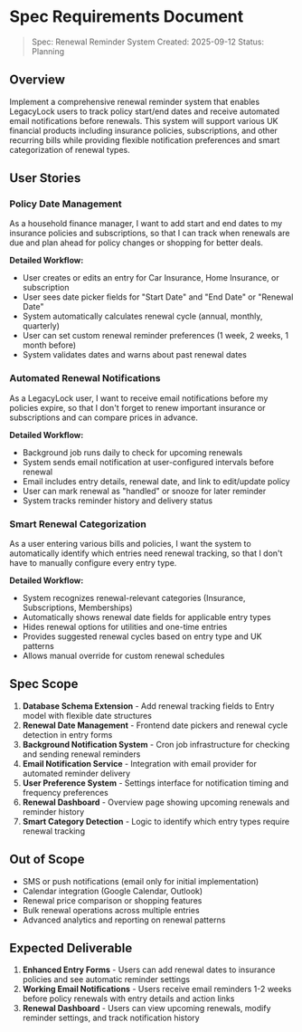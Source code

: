 # Spec Requirements Document

> Spec: Renewal Reminder System
> Created: 2025-09-12
> Status: Planning

## Overview

Implement a comprehensive renewal reminder system that enables LegacyLock users to track policy start/end dates and receive automated email notifications before renewals. This system will support various UK financial products including insurance policies, subscriptions, and other recurring bills while providing flexible notification preferences and smart categorization of renewal types.

## User Stories

### Policy Date Management

As a household finance manager, I want to add start and end dates to my insurance policies and subscriptions, so that I can track when renewals are due and plan ahead for policy changes or shopping for better deals.

**Detailed Workflow:**
- User creates or edits an entry for Car Insurance, Home Insurance, or subscription
- User sees date picker fields for "Start Date" and "End Date" or "Renewal Date"
- System automatically calculates renewal cycle (annual, monthly, quarterly)
- User can set custom renewal reminder preferences (1 week, 2 weeks, 1 month before)
- System validates dates and warns about past renewal dates

### Automated Renewal Notifications

As a LegacyLock user, I want to receive email notifications before my policies expire, so that I don't forget to renew important insurance or subscriptions and can compare prices in advance.

**Detailed Workflow:**
- Background job runs daily to check for upcoming renewals
- System sends email notification at user-configured intervals before renewal
- Email includes entry details, renewal date, and link to edit/update policy
- User can mark renewal as "handled" or snooze for later reminder
- System tracks reminder history and delivery status

### Smart Renewal Categorization

As a user entering various bills and policies, I want the system to automatically identify which entries need renewal tracking, so that I don't have to manually configure every entry type.

**Detailed Workflow:**
- System recognizes renewal-relevant categories (Insurance, Subscriptions, Memberships)
- Automatically shows renewal date fields for applicable entry types
- Hides renewal options for utilities and one-time entries
- Provides suggested renewal cycles based on entry type and UK patterns
- Allows manual override for custom renewal schedules

## Spec Scope

1. **Database Schema Extension** - Add renewal tracking fields to Entry model with flexible date structures
2. **Renewal Date Management** - Frontend date pickers and renewal cycle detection in entry forms
3. **Background Notification System** - Cron job infrastructure for checking and sending renewal reminders
4. **Email Notification Service** - Integration with email provider for automated reminder delivery
5. **User Preference System** - Settings interface for notification timing and frequency preferences
6. **Renewal Dashboard** - Overview page showing upcoming renewals and reminder history
7. **Smart Category Detection** - Logic to identify which entry types require renewal tracking

## Out of Scope

- SMS or push notifications (email only for initial implementation)
- Calendar integration (Google Calendar, Outlook)
- Renewal price comparison or shopping features
- Bulk renewal operations across multiple entries
- Advanced analytics and reporting on renewal patterns

## Expected Deliverable

1. **Enhanced Entry Forms** - Users can add renewal dates to insurance policies and see automatic reminder settings
2. **Working Email Notifications** - Users receive email reminders 1-2 weeks before policy renewals with entry details and action links
3. **Renewal Dashboard** - Users can view upcoming renewals, modify reminder settings, and track notification history